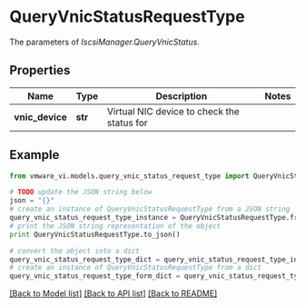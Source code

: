 # QueryVnicStatusRequestType

The parameters of *IscsiManager.QueryVnicStatus*. 

## Properties
Name | Type | Description | Notes
------------ | ------------- | ------------- | -------------
**vnic_device** | **str** | Virtual NIC device to check the status for  | 

## Example

```python
from vmware_vi.models.query_vnic_status_request_type import QueryVnicStatusRequestType

# TODO update the JSON string below
json = "{}"
# create an instance of QueryVnicStatusRequestType from a JSON string
query_vnic_status_request_type_instance = QueryVnicStatusRequestType.from_json(json)
# print the JSON string representation of the object
print QueryVnicStatusRequestType.to_json()

# convert the object into a dict
query_vnic_status_request_type_dict = query_vnic_status_request_type_instance.to_dict()
# create an instance of QueryVnicStatusRequestType from a dict
query_vnic_status_request_type_form_dict = query_vnic_status_request_type.from_dict(query_vnic_status_request_type_dict)
```
[[Back to Model list]](../README.md#documentation-for-models) [[Back to API list]](../README.md#documentation-for-api-endpoints) [[Back to README]](../README.md)


